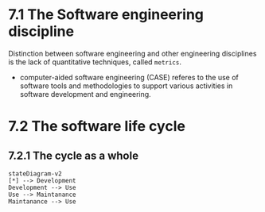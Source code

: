 # 7.1 The Software engineering discipline

Distinction between software engineering and other engineering disciplines is the lack of quantitative techniques, called `metrics`.

- computer-aided software engineering (CASE) referes to the use of software tools and methodologies to support various activities in software development and engineering.

# 7.2 The software life cycle

## 7.2.1 The cycle as a whole

```mermaid
stateDiagram-v2
[*] --> Development
Development --> Use
Use --> Maintanance
Maintanance --> Use
```
